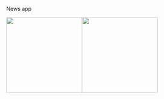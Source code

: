 News app

<div style = "display:flex">
<img src="https://user-images.githubusercontent.com/75863595/185789843-fa48c8b3-2ad4-41cc-ae37-e87f74ada778.png" width="200" />
<img src="https://user-images.githubusercontent.com/75863595/185790339-87b00191-e1d0-4a96-b0db-962c7e81dc67.png" width="200" />
</div>

